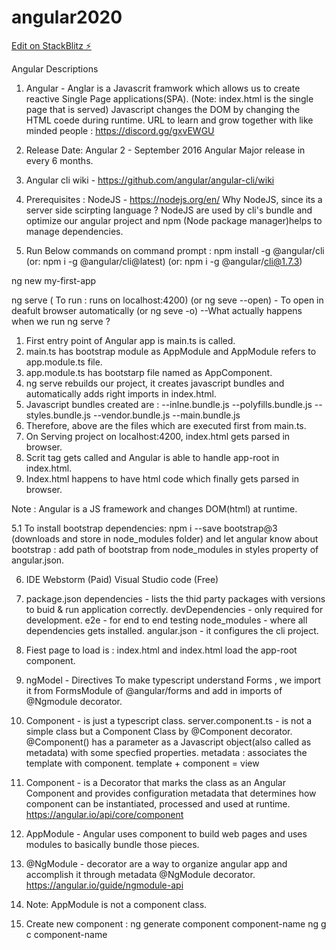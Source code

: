 # angular2020

[Edit on StackBlitz ⚡️](https://stackblitz.com/edit/angular2020)

Angular Descriptions
1. Angular - Anglar is a Javascrit framwork which allows us to create reactive Single Page applications(SPA).
(Note: index.html is the single page that is served)
Javascript changes the DOM by changing the HTML coede during runtime.
URL to learn and grow together with like minded people : https://discord.gg/gxvEWGU

2. Release Date:
Angular 2 - September 2016
Angular Major release in every 6 months.

3. Angular cli wiki - https://github.com/angular/angular-cli/wiki

4. Prerequisites :
NodeJS - https://nodejs.org/en/
Why NodeJS, since its a server side scirpting language ?
NodeJS are used by cli's bundle and optimize our angular project and npm (Node package manager)helps to manage dependencies.

5. Run Below commands on command prompt :
npm install -g @angular/cli 
(or:  npm i -g @angular/cli@latest)
(or:  npm i -g @angular/cli@1.7.3)

ng new my-first-app

ng serve ( To run : runs on localhost:4200)
(or ng seve --open) - To open in deafult browser automatically
(or ng seve -o)
--What actually happens when we run ng serve ?
1. First entry point of Angular app is main.ts is called.
2. main.ts has bootstrap module as AppModule and AppModule refers to app.module.ts file.
3. app.module.ts has bootstarp file named as AppComponent.
4. ng serve rebuilds our project, it creates javascript bundles and automatically adds right imports in index.html.
5. Javascript bundles created are :
  --inlne.bundle.js
  --polyfills.bundle.js
  --styles.bundle.js
  --vendor.bundle.js
  --main.bundle.js
5. Therefore, above are the files which are executed first from main.ts.
6. On Serving project on localhost:4200, index.html gets parsed in browser.
7. Scrit tag gets called and Angular is able to handle app-root in index.html.
8. Index.html happens to have html code which finally gets parsed in browser.

Note : Angular is a JS framework and changes DOM(html) at runtime.

5.1 To install bootstrap dependencies:
npm i --save bootstrap@3 (downloads and store in node_modules folder)
and let angular know about bootstrap : add path of bootstrap from node_modules in styles property of angular.json.

6. IDE
Webstorm (Paid)
Visual Studio code (Free)

7. package.json 
dependencies - lists the thid party packages with versions to buid & run application correctly.
devDependencies - only required for development.
e2e - for end to end testing
node_modules - where all dependencies gets installed.
angular.json - it configures the cli project.

8. Fiest page to load is : index.html 
and index.html load the app-root component.

9. ngModel - Directives
To make typescript understand Forms , we import it from FormsModule of @angular/forms and add in imports of @Ngmodule decorator.

10. Component - is just a typescript class.
server.component.ts - is not a simple class but a Component Class by @Component decorator.
@Component() has a parameter as a Javascript object(also called as metadata) with some specfied properties.
metadata : associates the template with component. 
template + component = view

11. Component - is a Decorator that marks the class as an Angular Component and provides configuration metadata that determines how component can be instantiated, processed and used at runtime.
https://angular.io/api/core/component

12. AppModule - Angular uses component to build web pages and uses modules to basically bundle those pieces.

13. @NgModule - decorator are a way to organize angular app and accomplish it through metadata @NgModule decorator.
https://angular.io/guide/ngmodule-api

14. Note: AppModule is not a component class.

15. Create new component :
ng generate component component-name
ng g c component-name




